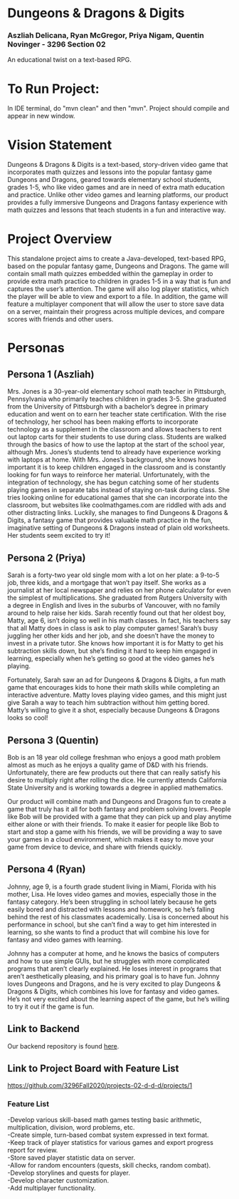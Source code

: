 # Dungeons & Dragons & Digits
### Aszliah Delicana, Ryan McGregor, Priya Nigam, Quentin Novinger -  3296 Section 02
An educational twist on a text-based RPG.
 
# To Run Project:
In IDE terminal, do "mvn clean" and then "mvn". Project should compile and appear in new window. 
 
# Vision Statement
Dungeons & Dragons & Digits is a text-based, story-driven video game that incorporates math quizzes and lessons into the popular fantasy game Dungeons and Dragons, geared towards elementary school students, grades 1-5, who like video games and are in need of extra math education and practice. Unlike other video games and learning platforms, our product provides a fully immersive Dungeons and Dragons fantasy experience with math quizzes and lessons that teach students in a fun and interactive way.

# Project Overview
This standalone project aims to create a Java-developed, text-based RPG, based on the popular fantasy game, Dungeons and Dragons. The game will contain small math quizzes embedded within the gameplay in order to provide extra math practice to children in grades 1-5 in a way that is fun and captures the user’s attention. The game will also log player statistics, which the player will be able to view and export to a file. In addition, the game will feature a multiplayer component that will allow the user to store save data on a server, maintain their progress across multiple devices, and compare scores with friends and other users.

# Personas

## Persona 1 (Aszliah)
Mrs. Jones is a 30-year-old elementary school math teacher in Pittsburgh, Pennsylvania who primarily teaches children in grades 3-5. She graduated from the University of Pittsburgh with a bachelor’s degree in primary education and went on to earn her teacher state certification. With the rise of technology, her school has been making efforts to incorporate technology as a supplement in the classroom and allows teachers to rent out laptop carts for their students to use during class. Students are walked through the basics of how to use the laptop at the start of the school year, although Mrs. Jones’s students tend to already have experience working with laptops at home.
With Mrs. Jones’s background, she knows how important it is to keep children engaged in the classroom and is constantly looking for fun ways to reinforce her material. Unfortunately, with the integration of technology, she has begun catching some of her students playing games in separate tabs instead of staying on-task during class. She tries looking online for educational games that she can incorporate into the classroom, but websites like coolmathgames.com are riddled with ads and other distracting links. Luckily, she manages to find Dungeons & Dragons & Digits, a fantasy game that provides valuable math practice in the fun, imaginative setting of Dungeons & Dragons instead of plain old worksheets. Her students seem excited to try it!
## Persona 2 (Priya)
Sarah is a forty-two year old single mom with a lot on her plate: a 9-to-5 job, three kids, and a mortgage that won’t pay itself. She works as a journalist at her local newspaper and relies on her phone calculator for even the simplest of multiplications. She graduated from Rutgers University with a degree in English and lives in the suburbs of Vancouver, with no family around to help raise her kids. Sarah recently found out that her oldest boy, Matty, age 6, isn’t doing so well in his math classes. In fact, his teachers say that all Matty does in class is ask to play computer games! Sarah’s busy juggling her other kids and her job, and she doesn’t have the money to invest in a private tutor. She knows how important it is for Matty to get his subtraction skills down, but she’s finding it hard to keep him engaged in learning, especially when he’s getting so good at the video games he’s playing.

Fortunately, Sarah saw an ad for Dungeons & Dragons & Digits, a fun math game that encourages kids to hone their math skills while completing an interactive adventure. Matty loves playing video games, and this might just give Sarah a way to teach him subtraction without him getting bored. Matty’s willing to give it a shot, especially because Dungeons & Dragons looks so cool! 

## Persona 3 (Quentin)
Bob is an 18 year old college freshman who enjoys a good math problem almost as much as he enjoys a quality game of D&D with his friends. Unfortunately, there are few products out there that can really satisfy his desire to multiply right after rolling the dice. He currently attends California State University and is working towards a degree in applied mathematics. 

Our product will combine math and Dungeons and Dragons fun to create a game that truly has it all for both fantasy and problem solving lovers. People like Bob will be provided with a game that they can pick up and play anytime either alone or with their friends. To make it easier for people like Bob to start and stop a game with his friends, we will be providing a way to save your games in a cloud environment, which makes it easy to move your game from device to device, and share with friends quickly. 

## Persona 4 (Ryan)
Johnny, age 9, is a fourth grade student living in Miami, Florida with his mother, Lisa. He loves video games and movies, especially those in the fantasy category. He’s been struggling in school lately because he gets easily bored and distracted with lessons and homework, so he’s falling behind the rest of his classmates academically. Lisa is concerned about his performance in school, but she can’t find a way to get him interested in learning, so she wants to find a product that will combine his love for fantasy and video games with learning.

Johnny has a computer at home, and he knows the basics of computers and how to use simple GUIs, but he struggles with more complicated programs that aren’t clearly explained. He loses interest in programs that aren’t aesthetically pleasing, and his primary goal is to have fun. Johnny loves Dungeons and Dragons, and he is very excited to play Dungeons & Dragons & Digits, which combines his love for fantasy and video games. He’s not very excited about the learning aspect of the game, but he’s willing to try it out if the game is fun.

## Link to Backend
Our backend repository is found [here](https://github.com/3296Fall2020/projects-02-d-d-d-backend/tree/master).

## Link to Project Board with Feature List
https://github.com/3296Fall2020/projects-02-d-d-d/projects/1


### Feature List 
-Develop various skill-based math games testing basic arithmetic, multiplication, division, word problems, etc.    
-Create simple, turn-based combat system expressed in text format.   
-Keep track of player statistics for various games and export progress report for review.   
-Store saved player statistic data on server.   
-Allow for random encounters (quests, skill checks, random combat).   
-Develop storylines and quests for player.   
-Develop character customization.   
-Add multiplayer functionality.      

